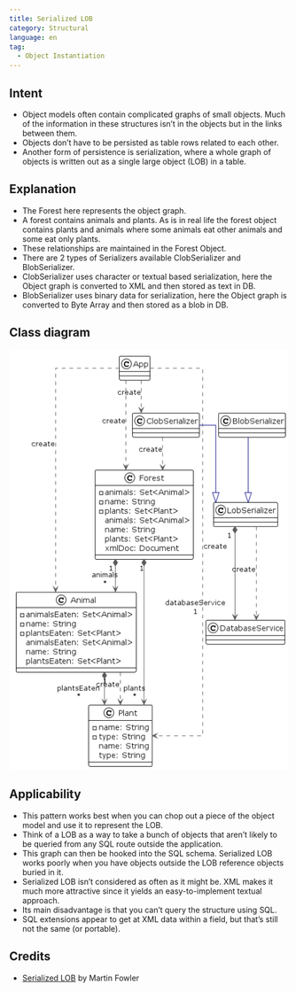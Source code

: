 ```yaml
---
title: Serialized LOB
category: Structural
language: en
tag:
  - Object Instantiation
---
```


## Intent

* Object models often contain complicated graphs of small objects. Much of the information in these
  structures isn’t in the objects but in the links between them.
* Objects don’t have to be persisted as table rows related to each other.
* Another form of persistence is serialization, where a whole graph of objects is written out as a
  single large object (LOB) in a table.

## Explanation

* The Forest here represents the object graph.
* A forest contains animals and plants. As is in real life the forest object contains plants and
  animals
  where some animals eat other animals and some eat only plants.
* These relationships are maintained in the Forest Object.
* There are 2 types of Serializers available ClobSerializer and BlobSerializer.
* ClobSerializer uses character or textual based serialization, here the Object graph is converted
  to XML and then stored as text in DB.
* BlobSerializer uses binary data for serialization, here the Object graph is converted to Byte
  Array and then stored as a blob in DB.

## Class diagram

![alt text](./etc/slob.urm.png "Serialized LOB")

## Applicability

* This pattern works best when you can chop out a piece of the object model and use it to represent
  the LOB.
* Think of a LOB as a way to take a bunch of objects that aren’t likely to be queried from any SQL
  route outside the application.
* This graph can then be hooked into the SQL schema. Serialized LOB works poorly when you have
  objects outside the LOB reference objects buried in it.
* Serialized LOB isn’t considered as often as it might be. XML makes it much more attractive since
  it yields an easy-to-implement textual approach.
* Its main disadvantage is that you can’t query the structure using SQL.
* SQL extensions appear to get at XML data within a field, but that’s still not the same (or
  portable).

## Credits

* [Serialized LOB](https://martinfowler.com/eaaCatalog/serializedLOB.html) by Martin Fowler
